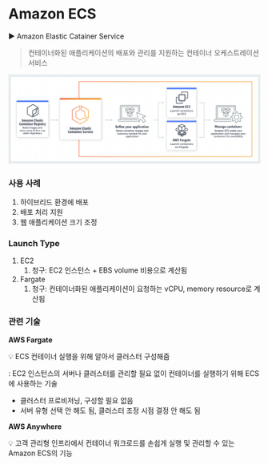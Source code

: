 # Amazon ECS

<aside>
▶️ Amazon Elastic Catainer Service

</aside>

> 컨테이너화된 애플리케이션의 배포와 관리를 지원하는 컨테이너 오케스트레이션 서비스
> 

![Untitled](Amazon%20ECS%2053345fe5be6f4c2890b8ea1b987a6245/Untitled.png)

### 사용 사례

1. 하이브리드 환경에 배포
2. 배포 처리 지원
3. 웹 애플리케이션 크기 조정

### Launch Type

1. EC2
    1. 청구: EC2 인스턴스 + EBS volume 비용으로 계산됨
2. Fargate 
    1. 청구: 컨테이너화된 애플리케이션이 요청하는 vCPU, memory resource로 계산됨

### 관련 기술

**AWS Fargate**

<aside>
💡 ECS 컨테이너 실행을 위해 알아서 클러스터 구성해줌

</aside>

: EC2 인스턴스의 서버나 클러스터를 관리할 필요 없이 컨테이너를 실행하기 위해 ECS에 사용하는 기술

- 클러스터 프로비저닝, 구성할 필요 없음
- 서버 유형 선택 안 해도 됨, 클러스터 조정 시점 결정 안 해도 됨

**AWS Anywhere**

<aside>
💡 고객 관리형 인프라에서 컨테이너 워크로드를 손쉽게 실행 및 관리할 수 있는 Amazon ECS의 기능

</aside>